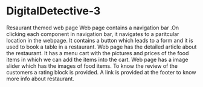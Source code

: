 # DigitalDetective-3
Resaurant themed web page
Web page contains a navigation bar .On clicking each component in navigation bar, it navigates to a paritcular location in the webpage.
It contains a button which leads to a form and it is used to book a table in a restaurant.
Web page has the detailed article about the restaurant.
It has a menu cart with the pictures and prices of the food items in which we can add the items into the cart.
Web page has a image slider which has the images of food items.
To know the review of the customers a rating block is provided.
A link is provided at the footer to know more info about restaurant.
